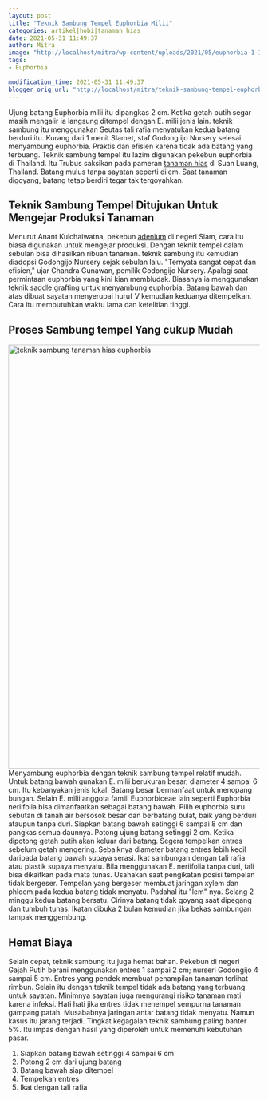 ```yaml
---
layout: post
title: "Teknik Sambung Tempel Euphorbia Milii"
categories: artikel|hobi|tanaman hias
date: 2021-05-31 11:49:37
author: Mitra
image: "http://localhost/mitra/wp-content/uploads/2021/05/euphorbia-1-1.jpg"
tags:
- Euphorbia

modification_time: 2021-05-31 11:49:37
blogger_orig_url: "http://localhost/mitra/teknik-sambung-tempel-euphorbia-milii.html"
---
```


Ujung batang Euphorbia milii itu dipangkas 2 cm. Ketika getah putih segar masih mengalir ia langsung ditempel dengan E. milii jenis lain. <span class="keyword _ngcontent-boq-103" aria-hidden="false">teknik sambung</span> itu menggunakan Seutas tali rafia menyatukan kedua batang berduri itu. Kurang dari 1 menit Slamet, staf Godong ijo Nursery selesai menyambung euphorbia. Praktis dan efisien karena tidak ada batang yang terbuang.
Teknik sambung tempel itu lazim digunakan pekebun euphorbia di Thailand. Itu Trubus saksikan pada pameran <a class="wpil_keyword_link " title="tanaman hias" href="http://127.0.0.1/mitra/tanaman-hias" data-wpil-keyword-link="linked">tanaman hias</a> di Suan Luang, Thailand. Batang mulus tanpa sayatan seperti dilem. Saat tanaman digoyang, batang tetap berdiri tegar tak tergoyahkan.
<h2>Teknik Sambung Tempel Ditujukan Untuk Mengejar Produksi Tanaman</h2>
Menurut Anant Kulchaiwatna, pekebun <a class="wpil_keyword_link " title="adenium" href="http://127.0.0.1/mitra/topik/adenium" data-wpil-keyword-link="linked">adenium</a> di negeri Siam, cara itu biasa digunakan untuk mengejar produksi. Dengan teknik tempel dalam sebulan bisa dihasilkan ribuan tanaman.
<span class="keyword _ngcontent-boq-103" aria-hidden="false">teknik sambung</span> itu kemudian diadopsi Godongijo Nursery sejak sebulan lalu. "Ternyata sangat cepat dan efisien," ujar Chandra Gunawan, pemilik Godongijo Nursery. Apalagi saat permintaan euphorbia yang kini kian membludak. Biasanya ia menggunakan teknik saddle grafting untuk menyambung euphorbia. Batang bawah dan atas dibuat sayatan menyerupai huruf V kemudian keduanya ditempelkan. Cara itu membutuhkan waktu lama dan ketelitian tinggi.
<h2 id="Mudah">Proses Sambung tempel Yang cukup Mudah</h2>
<a href="http://127.0.0.1/mitra/wp-content/uploads/2021/05/euphorbia-2-1.jpg"><img class="aligncenter wp-image-11894 size-full" src="http://127.0.0.1/mitra/wp-content/uploads/2021/05/euphorbia-2-1.jpg" alt="teknik sambung tanaman hias euphorbia" width="1511" height="850" /></a>
Menyambung euphorbia dengan <span class="keyword _ngcontent-boq-103" aria-hidden="false">teknik sambung</span> tempel relatif mudah. Untuk batang bawah gunakan E. milii berukuran besar, diameter 4 sampai 6 cm. Itu kebanyakan jenis lokal. Batang besar bermanfaat untuk menopang bungan.
Selain E. milii anggota famili Euphorbiceae lain seperti Euphorbia neriifolia bisa dimanfaatkan sebagai batang bawah. Pilih euphorbia suru sebutan di tanah air bersosok besar dan berbatang bulat, baik yang berduri ataupun tanpa duri. Siapkan batang bawah setinggi 6 sampai 8 cm dan pangkas semua daunnya.
Potong ujung batang setinggi 2 cm. Ketika dipotong getah putih akan keluar dari batang. Segera tempelkan entres sebelum getah mengering. Sebaiknya diameter batang entres lebih kecil daripada batang bawah supaya serasi. Ikat sambungan dengan tali rafia atau plastik supaya menyatu.
Bila menggunakan E. neriifolia tanpa duri, tali bisa dikaitkan pada mata tunas. Usahakan saat pengikatan posisi tempelan tidak bergeser. Tempelan yang bergeser membuat jaringan xylem dan phloem pada kedua batang tidak menyatu. Padahal itu "lem" nya. Selang 2 minggu kedua batang bersatu. Cirinya batang tidak goyang saat dipegang dan tumbuh tunas. Ikatan dibuka 2 bulan kemudian jika bekas sambungan tampak menggembung.
<h2 id="Hemat">Hemat Biaya</h2>
Selain cepat, <span class="keyword _ngcontent-boq-103" aria-hidden="false">teknik sambung</span> itu juga hemat bahan. Pekebun di negeri Gajah Putih berani menggunakan entres 1 sampai 2 cm; nurseri Godongijo 4 sampai 5 cm. Entres yang pendek membuat penampilan tanaman terlihat rimbun. Selain itu dengan teknik tempel tidak ada batang yang terbuang untuk sayatan. Minimnya sayatan juga mengurangi risiko tanaman mati karena infeksi.
Hati hati jika entres tidak menempel sempurna tanaman gampang patah. Musababnya jaringan antar batang tidak menyatu. Namun kasus itu jarang terjadi. Tingkat kegagalan <span class="keyword _ngcontent-boq-103" aria-hidden="false">teknik sambung</span> paling banter 5%. Itu impas dengan hasil yang diperoleh untuk memenuhi kebutuhan pasar.
<ol>
 	<li id="bahan">Siapkan batang bawah setinggi 4 sampai 6 cm</li>
 	<li id="potong">Potong 2 cm dari ujung batang</li>
 	<li id="tempel">Batang bawah siap ditempel</li>
 	<li id="entress">Tempelkan entres</li>
 	<li id="ikat">Ikat dengan tali rafia</li>
</ol>
